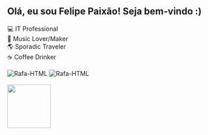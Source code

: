 <!--- - 👋 Hi, I’m @paixaofelipe
- 👀 I’m interested in ...
- 🌱 I’m currently learning ...
- 💞️ I’m looking to collaborate on ...
- 📫 How to reach me ...

paixaofelipe/paixaofelipe is a ✨ special ✨ repository because its `README.md` (this file) appears on your GitHub profile.
You can click the Preview link to take a look at your changes.
--->
## Olá, eu sou Felipe Paixão! Seja bem-vindo :)
💻 IT Professional  
🎸 Music Lover/Maker  
🌎 Sporadic Traveler  
☕ Coffee Drinker  

<div>
  <img align="center" alt="Rafa-HTML" height="" width="" src="https://img.shields.io/badge/Linux-FCC624?style=for-the-badge&logo=linux&logoColor=black">
  <img align="center" alt="Rafa-HTML" height="" width="" src="https://img.shields.io/badge/Windows-0078D6?style=for-the-badge&logo=windows&logoColor=white">
</div>
<br>
<div>
  <img height="100em" src="https://github-readme-stats.vercel.app/api/top-langs/?username=paixaofelipe&layout=compact&langs_count=7&theme=dracula"/>
</div>
